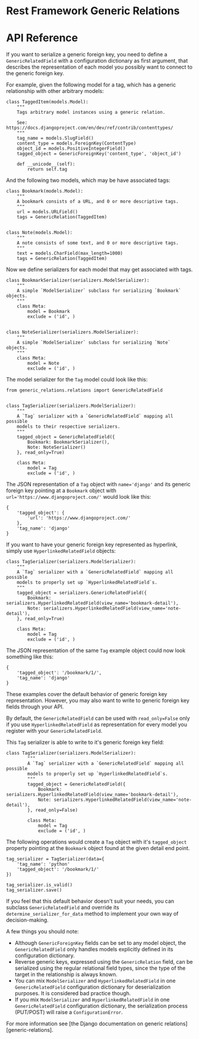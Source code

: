 # Rest Framework Generic Relations

# API Reference

If you want to serialize a generic foreign key, you need to define a `GenericRelatedField` with a configuration dictionary as first argument, that describes the representation of each model you possibly want to connect to the generic foreign key.

For example, given the following model for a tag, which has a generic relationship with other arbitrary models:

    class TaggedItem(models.Model):
        """
        Tags arbitrary model instances using a generic relation.

        See: https://docs.djangoproject.com/en/dev/ref/contrib/contenttypes/
        """
        tag_name = models.SlugField()
        content_type = models.ForeignKey(ContentType)
        object_id = models.PositiveIntegerField()
        tagged_object = GenericForeignKey('content_type', 'object_id')

        def __unicode__(self):
            return self.tag

And the following two models, which may be have associated tags:

    class Bookmark(models.Model):
        """
        A bookmark consists of a URL, and 0 or more descriptive tags.
        """
        url = models.URLField()
        tags = GenericRelation(TaggedItem)


    class Note(models.Model):
        """
        A note consists of some text, and 0 or more descriptive tags.
        """
        text = models.CharField(max_length=1000)
        tags = GenericRelation(TaggedItem)

Now we define serializers for each model that may get associated with tags.

    class BookmarkSerializer(serializers.ModelSerializer):
        """
        A simple `ModelSerializer` subclass for serializing `Bookmark` objects.
        """
        class Meta:
            model = Bookmark
            exclude = ('id', )


    class NoteSerializer(serializers.ModelSerializer):
        """
        A simple `ModelSerializer` subclass for serializing `Note` objects.
        """
        class Meta:
            model = Note
            exclude = ('id', )

The model serializer for the `Tag` model could look like this:

    from generic_relations.relations import GenericRelatedField


    class TagSerializer(serializers.ModelSerializer):
        """
        A `Tag` serializer with a `GenericRelatedField` mapping all possible
        models to their respective serializers.
        """
        tagged_object = GenericRelatedField({
            Bookmark: BookmarkSerializer(),
            Note: NoteSerializer()
        }, read_only=True)

        class Meta:
            model = Tag
            exclude = ('id', )

The JSON representation of a `Tag` object with `name='django'` and its generic foreign key pointing at a `Bookmark` object with `url='https://www.djangoproject.com/'` would look like this:

    {
        'tagged_object': {
            'url': 'https://www.djangoproject.com/'
        },
        'tag_name': 'django'
    }

If you want to have your generic foreign key represented as hyperlink, simply use `HyperlinkedRelatedField` objects:

    class TagSerializer(serializers.ModelSerializer):
        """
        A `Tag` serializer with a `GenericRelatedField` mapping all possible
        models to properly set up `HyperlinkedRelatedField`s.
        """
        tagged_object = serializers.GenericRelatedField({
            Bookmark: serializers.HyperlinkedRelatedField(view_name='bookmark-detail'),
            Note: serializers.HyperlinkedRelatedField(view_name='note-detail'),
        }, read_only=True)

        class Meta:
            model = Tag
            exclude = ('id', )

The JSON representation of the same `Tag` example object could now look something like this:

    {
        'tagged_object': '/bookmark/1/',
        'tag_name': 'django'
    }

These examples cover the default behavior of generic foreign key representation. However, you may also want to write to generic foreign key fields through your API.

By default, the `GenericRelatedField` can be used with `read_only=False` only if you use `HyperlinkedRelatedField` as representation for every model you register with your `GenericRelatedField`.

This `Tag` serializer is able to write to it's generic foreign key field:

    class TagSerializer(serializers.ModelSerializer):
            """
            A `Tag` serializer with a `GenericRelatedField` mapping all possible
            models to properly set up `HyperlinkedRelatedField`s.
            """
            tagged_object = GenericRelatedField({
                Bookmark: serializers.HyperlinkedRelatedField(view_name='bookmark-detail'),
                Note: serializers.HyperlinkedRelatedField(view_name='note-detail'),
            }, read_only=False)

            class Meta:
                model = Tag
                exclude = ('id', )

The following operations would create a `Tag` object with it's `tagged_object` property pointing at the `Bookmark` object found at the given detail end point.

    tag_serializer = TagSerializer(data={
        'tag_name': 'python'
        'tagged_object': '/bookmark/1/'
    })

    tag_serializer.is_valid()
    tag_serializer.save()

If you feel that this default behavior doesn't suit your needs, you can subclass `GenericRelatedField` and override its `determine_serializer_for_data` method to implement your own way of decision-making.

A few things you should note:

* Although `GenericForeignKey` fields can be set to any model object, the `GenericRelatedField` only handles models explicitly defined in its configuration dictionary.
* Reverse generic keys, expressed using the `GenericRelation` field, can be serialized using the regular relational field types, since the type of the target in the relationship is always known.
* You can mix `ModelSerializer` and `HyperlinkedRelatedField` in one `GenericRelatedField` configuration dictionary for deserialization purposes. It is considered bad practice though.
* If you mix `ModelSerializer` and `HyperlinkedRelatedField` in one `GenericRelatedField` configuration dictionary, the serialization process (PUT/POST) will raise a `ConfigurationError`.

For more information see [the Django documentation on generic relations][generic-relations].
